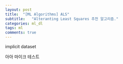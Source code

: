 ```yaml
---
layout: post
title:  "[ML Algorithms] ALS"
subtitle:   "Alteranting Least Squares 추천 알고리즘."
categories: ml_dl
tags: ml
comments: true
---
```


implicit dataset 

아아 마이크 테스트 